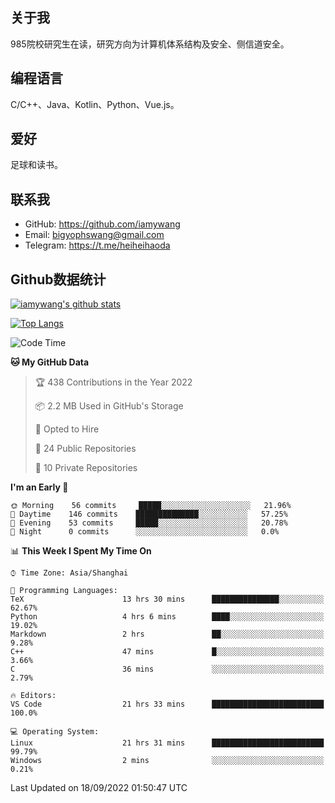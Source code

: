 ## 关于我

985院校研究生在读，研究方向为计算机体系结构及安全、侧信道安全。

## 编程语言

C/C++、Java、Kotlin、Python、Vue.js。

## 爱好

足球和读书。

## 联系我

- GitHub: https://github.com/iamywang
- Email: bigyophswang@gmail.com
- Telegram: https://t.me/heiheihaoda

## Github数据统计

[![iamywang's github stats](https://github-readme-stats.vercel.app/api?username=iamywang&count_private=true&show_icons=true)]()

[![Top Langs](https://github-readme-stats.vercel.app/api/top-langs/?username=iamywang&layout=compact)]()

<!--START_SECTION:waka-->
![Code Time](http://img.shields.io/badge/Code%20Time-560%20hrs%2039%20mins-blue)

**🐱 My GitHub Data** 

> 🏆 438 Contributions in the Year 2022
 > 
> 📦 2.2 MB Used in GitHub's Storage 
 > 
> 💼 Opted to Hire
 > 
> 📜 24 Public Repositories 
 > 
> 🔑 10 Private Repositories  
 > 
**I'm an Early 🐤** 

```text
🌞 Morning    56 commits     █████░░░░░░░░░░░░░░░░░░░░   21.96% 
🌆 Daytime    146 commits    ██████████████░░░░░░░░░░░   57.25% 
🌃 Evening    53 commits     █████░░░░░░░░░░░░░░░░░░░░   20.78% 
🌙 Night      0 commits      ░░░░░░░░░░░░░░░░░░░░░░░░░   0.0%

```


📊 **This Week I Spent My Time On** 

```text
⌚︎ Time Zone: Asia/Shanghai

💬 Programming Languages: 
TeX                      13 hrs 30 mins      ███████████████░░░░░░░░░░   62.67% 
Python                   4 hrs 6 mins        ████░░░░░░░░░░░░░░░░░░░░░   19.02% 
Markdown                 2 hrs               ██░░░░░░░░░░░░░░░░░░░░░░░   9.28% 
C++                      47 mins             █░░░░░░░░░░░░░░░░░░░░░░░░   3.66% 
C                        36 mins             ░░░░░░░░░░░░░░░░░░░░░░░░░   2.79%

🔥 Editors: 
VS Code                  21 hrs 33 mins      █████████████████████████   100.0%

💻 Operating System: 
Linux                    21 hrs 31 mins      █████████████████████████   99.79% 
Windows                  2 mins              ░░░░░░░░░░░░░░░░░░░░░░░░░   0.21%

```


 Last Updated on 18/09/2022 01:50:47 UTC
<!--END_SECTION:waka-->
